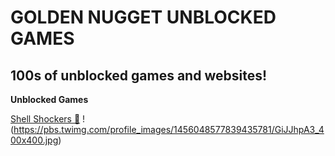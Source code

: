 # GOLDEN NUGGET UNBLOCKED GAMES
## 100s of unblocked games and websites!

**Unblocked Games**

[Shell Shockers 🍳](https://eggcombat.com/)
!(https://pbs.twimg.com/profile_images/1456048577839435781/GiJJhpA3_400x400.jpg)
